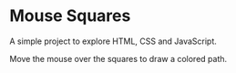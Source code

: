 # Mouse Squares

A simple project to explore HTML, CSS and JavaScript.

Move the mouse over the squares to draw a colored path.